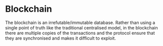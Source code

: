 # Blockchain
The blockchain is an irrefutable/immutable database. Rather than using a single point of truth like the traditional centralised model, in the blockchain there are multiple copies of the transactions and the protocol ensure that they are synchronised and makes it difficult to exploit.
